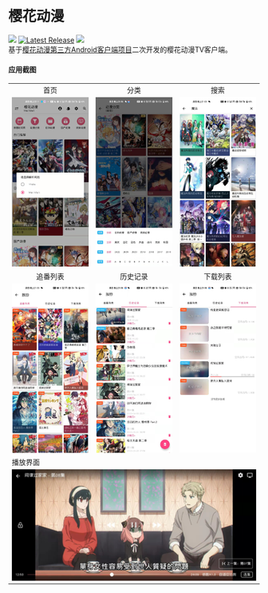 # 樱花动漫  
![](https://img.shields.io/badge/Android-5.0%20or%20above-brightgreen.svg) 
[![Latest Release](https://img.shields.io/github/release/670848654/SakuraAnime.svg)](../../releases) 
![](https://img.shields.io/github/downloads/670848654/SakuraAnime/total)  
基于[樱花动漫第三方Android客户端项目](https://github.com/670848654/SakuraAnime)二次开发的樱花动漫TV客户端。  

#### 应用截图
<table>
  <tr>
    <td align=center>首页</td>
    <td align=center>分类</td>
    <td align=center>搜索</td>
  </tr>
  <tr>
    <td><img src="https://raw.githubusercontent.com/670848654/SakuraAnime/master/Screenshots/20220602221408.jpg" width=270 ></td>
    <td><img src="https://raw.githubusercontent.com/670848654/SakuraAnime/master/Screenshots/20220602221412.jpg" width=270 ></td>
    <td><img src="https://raw.githubusercontent.com/670848654/SakuraAnime/master/Screenshots/20220602221427.jpg" width=270 ></td>
  </tr>
  <tr>
    <td align=center>追番列表</td>
    <td align=center>历史记录</td>
    <td align=center>下载列表</td>
  </tr>
  <tr>
    <td><img src="https://raw.githubusercontent.com/670848654/SakuraAnime/master/Screenshots/20220602221425.jpg" width=270 ></td>
    <td><img src="https://raw.githubusercontent.com/670848654/SakuraAnime/master/Screenshots/20220602221420.jpg" width=270 ></td>
    <td><img src="https://raw.githubusercontent.com/670848654/SakuraAnime/master/Screenshots/20220602221416.jpg" width=270 ></td>
  </tr>
   <tr>
    <td colspan=3>播放界面</td>
  </tr>
  <tr>
    <td colspan=3><img src="https://raw.githubusercontent.com/670848654/SakuraAnime/master/Screenshots/20220602224006.jpg" ></td>
  </tr>
 </table>
